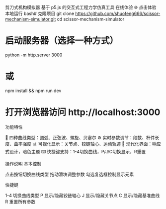 剪刀式机构模拟器
基于 p5.js 的交互式工程力学仿真工具
在线体验
🌐 点击体验
本地运行
bash# 克隆项目
git clone https://github.com/shuofeng666/scissor-mechanism-simulator.git
cd scissor-mechanism-simulator

# 启动服务器（选择一种方式）
python -m http.server 3000
# 或
npm install && npm run dev

# 打开浏览器访问 http://localhost:3000
功能特性

🎯 四种曲线类型：圆弧、正弦波、螺旋、贝塞尔
⚙️ 实时参数调节：段数、杆件长度、曲率强度
📊 可视化显示：关节点、铰链轴心、运动轨迹
🎨 现代化界面：响应式设计，暗色主题
⌨️ 快捷键支持：1-4切换曲线，P/J/C切换显示，R重置

操作说明
基本控制

点击按钮切换曲线类型
拖动滑块调整参数
勾选复选框控制显示元素

快捷键

1-4 切换曲线类型
P 显示/隐藏铰链轴心
J 显示/隐藏关节点
C 显示/隐藏基准曲线
R 重置所有参数